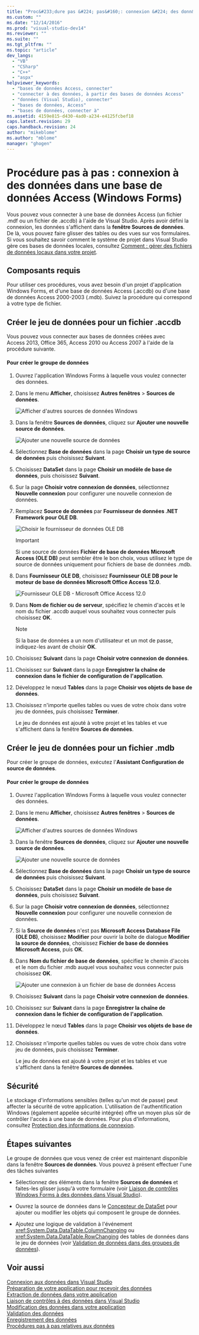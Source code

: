 ```yaml
---
title: "Proc&#233;dure pas &#224; pas&#160;: connexion &#224; des donn&#233;es dans une base de donn&#233;es Access (Windows Forms) | Microsoft Docs"
ms.custom: ""
ms.date: "12/14/2016"
ms.prod: "visual-studio-dev14"
ms.reviewer: ""
ms.suite: ""
ms.tgt_pltfrm: ""
ms.topic: "article"
dev_langs: 
  - "VB"
  - "CSharp"
  - "C++"
  - "aspx"
helpviewer_keywords: 
  - "bases de données Access, connecter"
  - "connecter à des données, à partir des bases de données Access"
  - "données (Visual Studio), connecter"
  - "bases de données, Access"
  - "bases de données, connecter à"
ms.assetid: 4159e815-d430-4ad0-a234-e4125fcbef18
caps.latest.revision: 29
caps.handback.revision: 24
author: "mikeblome"
ms.author: "mblome"
manager: "ghogen"
---
```

# Proc&#233;dure pas &#224; pas&#160;: connexion &#224; des donn&#233;es dans une base de donn&#233;es Access (Windows Forms)
Vous pouvez vous connecter à une base de données Access \(un fichier .mdf ou un fichier de .accdb\) à l'aide de Visual Studio.  Après avoir défini la connexion, les données s'affichent dans la **fenêtre Sources de données**.  De là, vous pouvez faire glisser des tables ou des vues sur vos formulaires.  Si vous souhaitez savoir comment le système de projet dans Visual Studio gère ces bases de données locales, consultez [Comment : gérer des fichiers de données locaux dans votre projet](../data-tools/how-to-manage-local-data-files-in-your-project.md).  
  
## Composants requis  
 Pour utiliser ces procédures, vous avez besoin d'un projet d'application Windows Forms, et d'une base de données Access \(.accdb\) ou d'une base de données Access 2000\-2003 \(.mdb\).  Suivez la procédure qui correspond à votre type de fichier.  
  
## Créer le jeu de données pour un fichier .accdb  
 Vous pouvez vous connecter aux bases de données créées avec Access 2013, Office 365, Access 2010 ou Access 2007 à l'aide de la procédure suivante.  
  
#### Pour créer le groupe de données  
  
1.  Ouvrez l'application Windows Forms à laquelle vous voulez connecter des données.  
  
2.  Dans le menu **Afficher**, choisissez **Autres fenêtres** \> **Sources de données**.  
  
     ![Afficher d'autres sources de données Windows](~/data-tools/media/viewdatasources.png "ViewDataSources")  
  
3.  Dans la fenêtre **Sources de données**, cliquez sur **Ajouter une nouvelle source de données**.  
  
     ![Ajouter une nouvelle source de données](~/data-tools/media/dataaddnewdatasource.png "dataAddNewDataSource")  
  
4.  Sélectionnez **Base de données** dans la page **Choisir un type de source de données** puis choisissez **Suivant**.  
  
5.  Choisissez **DataSet** dans la page **Choisir un modèle de base de données**, puis choisissez **Suivant**.  
  
6.  Sur la page **Choisir votre connexion de données**, sélectionnez **Nouvelle connexion** pour configurer une nouvelle connexion de données.  
  
7.  Remplacez **Source de données** par **Fournisseur de données .NET Framework pour OLE DB**.  
  
     ![Choisir le fournisseur de données OLE DB](../data-tools/media/datachangedatasourceoledb.png "dataChangeDataSourceOLEDB")  
  
    > [!IMPORTANT]
    >  Si une source de données **Fichier de base de données Microsoft Access \(OLE DB\)** peut sembler être le bon choix, vous utilisez le type de source de données uniquement pour fichiers de base de données .mdb.  
  
8.  Dans **Fournisseur OLE DB**, choisissez **Fournisseur OLE DB pour le moteur de base de données Microsoft Office Access 12.0**.  
  
     ![Fournisseur OLE DB &#45; Microsoft Office Access 12.0](../data-tools/media/dataoledbprovideroffice12access.png "dataOLEDBProviderOffice12Access")  
  
9. Dans **Nom de fichier ou de serveur**, spécifiez le chemin d'accès et le nom du fichier .accdb auquel vous souhaitez vous connecter puis choisissez **OK**.  
  
    > [!NOTE]
    >  Si la base de données a un nom d'utilisateur et un mot de passe, indiquez\-les avant de choisir **OK**.  
  
10. Choisissez **Suivant** dans la page **Choisir votre connexion de données**.  
  
11. Choisissez sur **Suivant** dans la page **Enregistrer la chaîne de connexion dans le fichier de configuration de l'application**.  
  
12. Développez le nœud **Tables** dans la page **Choisir vos objets de base de données**.  
  
13. Choisissez n'importe quelles tables ou vues de votre choix dans votre jeu de données, puis choisissez **Terminer**.  
  
     Le jeu de données est ajouté à votre projet et les tables et vue s'affichent dans la fenêtre **Sources de données**.  
  
## Créer le jeu de données pour un fichier .mdb  
 Pour créer le groupe de données, exécutez l'**Assistant Configuration de source de données**.  
  
#### Pour créer le groupe de données  
  
1.  Ouvrez l'application Windows Forms à laquelle vous voulez connecter des données.  
  
2.  Dans le menu **Afficher**, choisissez **Autres fenêtres** \> **Sources de données**.  
  
     ![Afficher d'autres sources de données Windows](~/data-tools/media/viewdatasources.png "ViewDataSources")  
  
3.  Dans la fenêtre **Sources de données**, cliquez sur **Ajouter une nouvelle source de données**.  
  
     ![Ajouter une nouvelle source de données](~/data-tools/media/dataaddnewdatasource.png "dataAddNewDataSource")  
  
4.  Sélectionnez **Base de données** dans la page **Choisir un type de source de données** puis choisissez **Suivant**.  
  
5.  Choisissez **DataSet** dans la page **Choisir un modèle de base de données**, puis choisissez **Suivant**.  
  
6.  Sur la page **Choisir votre connexion de données**, sélectionnez **Nouvelle connexion** pour configurer une nouvelle connexion de données.  
  
7.  Si la **Source de données** n'est pas **Microsoft Access Database File \(OLE DB\)**, choisissez **Modifier** pour ouvrir la boîte de dialogue **Modifier la source de données**, choisissez **Fichier de base de données Microsoft Access**, puis **OK**.  
  
8.  Dans **Nom du fichier de base de données**, spécifiez le chemin d'accès et le nom du fichier .mdb auquel vous souhaitez vous connecter puis choisissez **OK**.  
  
     ![Ajouter une connexion à un fichier de base de données Access](../data-tools/media/dataaddconnectionaccessmdb.png "dataAddConnectionAccessMDB")  
  
9. Choisissez **Suivant** dans la page **Choisir votre connexion de données**.  
  
10. Choisissez sur **Suivant** dans la page **Enregistrer la chaîne de connexion dans le fichier de configuration de l'application**.  
  
11. Développez le nœud **Tables** dans la page **Choisir vos objets de base de données**.  
  
12. Choisissez n'importe quelles tables ou vues de votre choix dans votre jeu de données, puis choisissez **Terminer**.  
  
     Le jeu de données est ajouté à votre projet et les tables et vue s'affichent dans la fenêtre **Sources de données**.  
  
## Sécurité  
 Le stockage d'informations sensibles \(telles qu'un mot de passe\) peut affecter la sécurité de votre application.  L'utilisation de l'authentification Windows \(également appelée sécurité intégrée\) offre un moyen plus sûr de contrôler l'accès à une base de données.  Pour plus d'informations, consultez [Protection des informations de connexion](../Topic/Protecting%20Connection%20Information.md).  
  
## Étapes suivantes  
 Le groupe de données que vous venez de créer est maintenant disponible dans la fenêtre **Sources de données**.  Vous pouvez à présent effectuer l'une des tâches suivantes  
  
-   Sélectionnez des éléments dans la fenêtre **Sources de données** et faites\-les glisser jusqu'à votre formulaire \(voir [Liaison de contrôles Windows Forms à des données dans Visual Studio](../data-tools/bind-windows-forms-controls-to-data-in-visual-studio.md)\).  
  
-   Ouvrez la source de données dans le [Concepteur de DataSet](../data-tools/creating-and-editing-typed-datasets.md) pour ajouter ou modifier les objets qui composent le groupe de données.  
  
-   Ajoutez une logique de validation à l'événement <xref:System.Data.DataTable.ColumnChanging> ou <xref:System.Data.DataTable.RowChanging> des tables de données dans le jeu de données \(voir [Validation de données dans des groupes de données](../data-tools/validate-data-in-datasets.md)\).  
  
## Voir aussi  
 [Connexion aux données dans Visual Studio](../data-tools/connecting-to-data-in-visual-studio.md)   
 [Préparation de votre application pour recevoir des données](../Topic/Preparing%20Your%20Application%20to%20Receive%20Data.md)   
 [Extraction de données dans votre application](../data-tools/fetching-data-into-your-application.md)   
 [Liaison de contrôles à des données dans Visual Studio](../data-tools/bind-controls-to-data-in-visual-studio.md)   
 [Modification des données dans votre application](../data-tools/editing-data-in-your-application.md)   
 [Validation des données](../Topic/Validating%20Data.md)   
 [Enregistrement des données](../data-tools/saving-data.md)   
 [Procédures pas à pas relatives aux données](../Topic/Data%20Walkthroughs.md)
